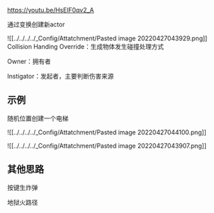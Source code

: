 https://youtu.be/HsEIF0qv2_A

通过变换创建新actor

![[../../../../_Config/Attatchment/Pasted image 20220427043929.png]]
Collision Handing Override：生成物体发生碰撞处理方式

Owner：拥有者

Instigator：发起者，主要判断伤害来源


## 示例

随机位置创建一个电梯

![[../../../../_Config/Attatchment/Pasted image 20220427044100.png]]

![[../../../../_Config/Attatchment/Pasted image 20220427043907.png]]

## 其他思路

按键生炸弹

地狱火路径

 
